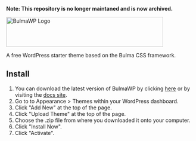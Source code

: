 **Note: This repository is no longer maintaned and is now archived.**

<a href="https://bulmawp.io"><img src="https://bulmawp.io/assets/img/logo-dark.png" width="421" height="80" alt="BulmaWP Logo"></a>

A free WordPress starter theme based on the Bulma CSS framework.

## Install

1. You can download the latest version of BulmaWP by clicking [here](https://github.com/tomhrtly/bulmawp/archive/master.zip) or by visiting the [docs site](https://bulmawp.io).
2. Go to to Appearance > Themes within your WordPress dashboard.
3. Click "Add New" at the top of the page.
4. Click "Upload Theme" at the top of the page.
5. Choose the .zip file from where you downloaded it onto your computer.
6. Click "Install Now".
7. Click "Activate".
